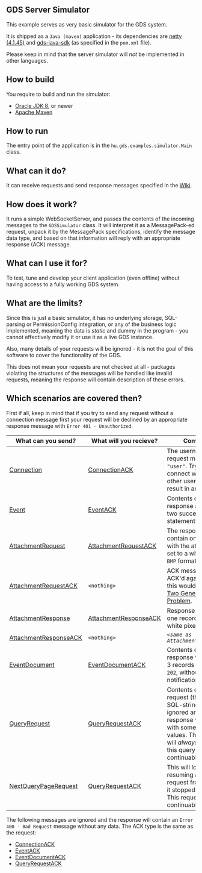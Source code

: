 ## GDS Server Simulator

This example serves as very basic simulator for the GDS system.

It is shipped as a `Java (maven)`  application - its dependencies are [netty (4.1.45)](https://github.com/netty/netty) and [gds-java-sdk](https://github.com/arh-eu/gds-java-sdk) (as specified in the `pom.xml` file).
 
 Please keep in mind that the server simulator will _not_ be implemented in other languages.

## How to build

You require to build and run the simulator: 

* [Oracle JDK 8](http://www.oracle.com/technetwork/java/), or newer
* [Apache Maven](http://maven.apache.org/)

## How to run

The entry point of the application is in the `hu.gds.examples.simulator.Main` class.

## What can it do?

It can receive requests and send response messages specified in the [Wiki](https://github.com/arh-eu/gds/wiki/Messages). 

## How does it work?

It runs a simple WebSocketServer, and passes the contents of the incoming messages to the `GDSSimulator` class. It will interpret it as a MessagePack-ed request, unpack it by the MessagePack specifications, identify the message data type, and based on that information will reply with an appropriate response (ACK) message.

## What can I use it for?

To test, tune and develop your client application (even offline) without having access to a fully working GDS system.

## What are the limits?

Since this is just a basic simulator, it has no underlying storage, SQL-parsing or PermissionConfig integration, or any of the business logic implemented, meaning the data is _static_ and dummy in the program - you cannot effectively modify it or use it as a live GDS instance.

Also, many details of your requests will be ignored - it is not the goal of this software to cover the functionality of the GDS. 

This does not mean your requests are not checked at all - packages violating the structures of the messages will be handled like invalid requests, meaning the response will contain description of these errors. 


## Which scenarios are covered then?


First if all, keep in mind that if you try to send any request without a connection message first your request will be declined by an appropriate response message with `Error 401 - Unauthorized`.

| What can you send? | What will you recieve? | Comments |
| ------------------ | ---------------------- | -------- |
| [Connection](https://github.com/arh-eu/gds/wiki/Connection) | [ConnectionACK](https://github.com/arh-eu/gds/wiki/Connection-ACK) | The username in the request must be `"user"`. Trying to connect with any other username will result in an error. |
| [Event](https://github.com/arh-eu/gds/wiki/Event) | [EventACK](https://github.com/arh-eu/gds/wiki/Event-ACK) | Contents of the response are about two successful `INSERT` statements.  |
| [AttachmentRequest](https://github.com/arh-eu/gds/wiki/Attachment-request) | [AttachmentRequestACK](https://github.com/arh-eu/gds/wiki/Attachment-request-ACK) | The response will contain one record with the attachment set to a white pixel in `BMP` format. | 
| [AttachmentRequestACK](https://github.com/arh-eu/gds/wiki/Attachment-request-ACK) | `<nothing>` | ACK messages are not ACK'd again because this would lead to the [Two Generals' Problem](https://en.wikipedia.org/wiki/Two_Generals%27_Problem). | 
| [AttachmentResponse](https://github.com/arh-eu/gds/wiki/Attachment-response) | [AttachmentResponseACK](https://github.com/arh-eu/gds/wiki/Attachment-response-ACK) | Response will contain one record with a white pixel attached. |
| [AttachmentResponseACK](https://github.com/arh-eu/gds/wiki/Attachment-response-ACK) | `<nothing>` | _`<same as AttachmentRequestACK>`_ |
| [EventDocument](https://github.com/arh-eu/gds/wiki/EventDocument) | [EventDocumentACK](https://github.com/arh-eu/gds/wiki/Event-Document-ACK) | Contents of the response will contain 3 records with code `202`, without notification. |
| [QueryRequest](https://github.com/arh-eu/gds/wiki/Query-request) | [QueryRequestACK](https://github.com/arh-eu/gds/wiki/Query-request-ACK) | Contents of your request (the specified SQL-string) will be ignored and the response will be filled with some predefined values. The response will _always_ say that this query is continuable.|
|[NextQueryPageRequest](https://github.com/arh-eu/gds/wiki/Next-Query-Page-request) |[QueryRequestACK](https://github.com/arh-eu/gds/wiki/Query-request-ACK) | This will look like it is resuming an existing request from the rows it stopped last time. This request is "_not_" continuable. |


The following messages are ignored and the response will contain an `Error 400 - Bad Request` message without any data. The ACK type is the same as the request:

  - [ConnectionACK](https://github.com/arh-eu/gds/wiki/Connection-ACK)
  - [EventACK](https://github.com/arh-eu/gds/wiki/Event-ACK)
  - [EventDocumentACK](https://github.com/arh-eu/gds/wiki/Event-Document-ACK)
  - [QueryRequestACK](https://github.com/arh-eu/gds/wiki/Query-request-ACK)
